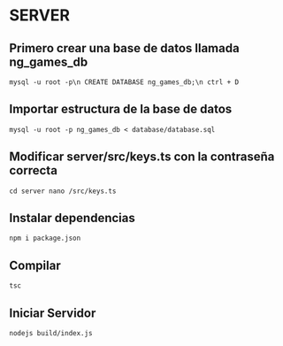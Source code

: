 # SERVER

## Primero crear una base de datos llamada ng_games_db

`mysql -u root -p\n
CREATE DATABASE ng_games_db;\n
ctrl + D`

## Importar estructura de la base de datos

`mysql -u root -p ng_games_db < database/database.sql`

## Modificar server/src/keys.ts con la contraseña correcta

`cd server
nano /src/keys.ts `

## Instalar dependencias

`npm i package.json`

## Compilar

`tsc`

## Iniciar Servidor 

`nodejs build/index.js`
